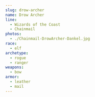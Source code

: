 ```yaml
---
slug: drow-archer
name: Drow Archer
line:
  - Wizards of the Coast
  - Chainmail
photos:
  - ./Chainmail-DrowArcher-Dankel.jpg
race:
  - elf
archetype:
  - rogue
  - ranger
weapons:
  - bow
armor:
  - leather
  - mail
---
```

